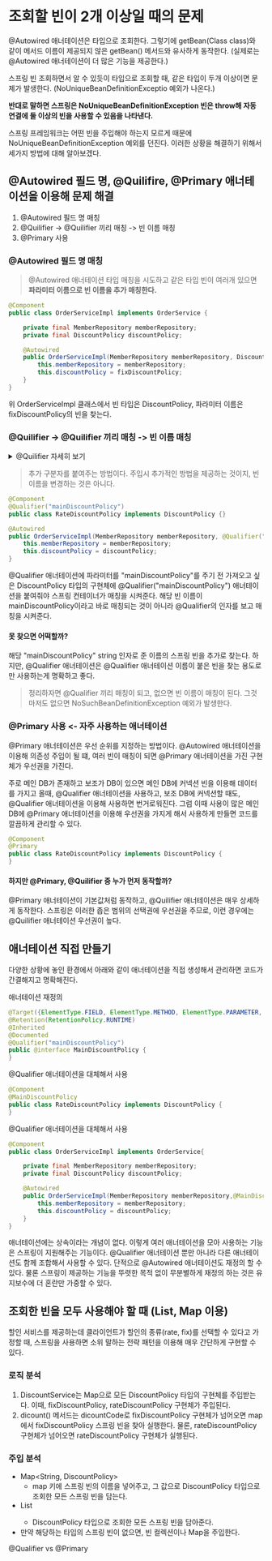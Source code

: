 # 조회할 빈이 2개 이상일 때의 문제

@Autowired 애너테이션은 타입으로 조회한다. 그렇기에 getBean(Class<T> class)와 같이 메서드 이름이 제공되지 않은 getBean() 메서드와 유사하게 동작한다. (실제로는 @Autowired 애너테이션이 더 많은 기능을 제공한다.)

스프링 빈 조회하면서 알 수 있듯이 타입으로 조회할 때, 같은 타입이 두개 이상이면 문제가 발생한다. (NoUniqueBeanDefinitionExceptio 예외가 나온다.)

**반대로 말하면 스프링은 NoUniqueBeanDefinitionException 빈은 throw해 자동 연결에 둘 이상의 빈을 사용할 수 있음을 나타낸다.**

스프링 프레임워크는 어떤 빈을 주입해야 하는지 모르게 때문에 NoUniqueBeanDefinitionException 예외를 던진다. 이러한 상황을 해결하기 위해서 세가지 방법에 대해 알아보겠다. 

## @Autowired 필드 명, @Quilifire, @Primary 애너테이션을 이용해 문제 해결

1. @Autowired 필드 명 매칭
2. @Quilifier -> @Quilifier 끼리 매칭 -> 빈 이름 매칭
3. @Primary 사용 
 
### @Autowired 필드 명 매칭

> @Autowired 애너테이션 타입 매칭을 시도하고 같은 타입 빈이 여러개 있으면 **파라미터 이름으로 빈 이름을 추가 매칭한다.**

```java
@Component
public class OrderServiceImpl implements OrderService {

    private final MemberRepository memberRepository;
    private final DiscountPolicy discountPolicy;

    @Autowired
    public OrderServiceImpl(MemberRepository memberRepository, DiscountPolicy fixDiscountPolicy) {
        this.memberRepository = memberRepository;
        this.discountPolicy = fixDiscountPolicy;
    }
}
```

위 OrderServiceImpl 클래스에서 빈 타입은 DiscountPolicy, 파라미터 이름은 fixDiscountPolicy의 빈을 찾는다.

### @Quilifier -> @Quilifier 끼리 매칭 -> 빈 이름 매칭
<details>
<summary>@Quilifier 자세히 보기</summary>
<div markdown="1">

```java
@Target({ElementType.FIELD, ElementType.METHOD, ElementType.PARAMETER, ElementType.TYPE, ElementType.ANNOTATION_TYPE})
@Retention(RetentionPolicy.RUNTIME)
@Inherited
@Documented
public @interface Qualifier {

    String value() default "";

}
```

@Quilifier는 인터페이스를 상세하게 
</div>
</details>


> 추가 구분자를 붙여주는 방법이다. 주입시 추가적인 방법을 제공하는 것이지, 빈 이름을 변경하는 것은 아니다.

```java
@Component
@Qualifier("mainDiscountPolicy")
public class RateDiscountPolicy implements DiscountPolicy {}
```

```java
@Autowired
public OrderServiceImpl(MemberRepository memberRepository, @Qualifier("mainDiscountPolicy") DiscountPolicy discountPolicy) {
    this.memberRepository = memberRepository;
    this.discountPolicy = discountPolicy;
}
```

@Qualifier 애너테이션에 파라미터를 "mainDiscountPolicy"를 주기 전 가져오고 싶은 DiscountPolicy 타입의 구현체에  @Qualifier("mainDiscountPolicy") 애너테이션을 붙여줘야 스프링 컨테이너가 매칭을 시켜준다. 해당 빈 이름이 mainDiscountPolicy이라고 바로 매칭되는 것이 아니라 @Qualifier의 인자를 보고 매칭을 시켜준다.



#### 못 찾으면 어떡할까? 

해당 "mainDiscountPolicy" string 인자로 준 이름의 스프링 빈을 추가로 찾는다. 
하지만, @Qualifier 애너테이션은 @Qualifier 애너테이션 이름이 붙은 빈을 찾는 용도로만 사용하는게 명확하고 좋다.

> 정리하자면 @Qualifier 끼리 매칭이 되고, 없으면 빈 이름이 매칭이 된다. 그것 마저도 없으면 NoSuchBeanDefinitionException 예외가 발생한다.

### @Primary 사용 <- 자주 사용하는 애너테이션

@Primary 애너테이션은 우선 순위를 지정하는 방법이다. @Autowired 애너테이션을 이용해 의존성 주입이 될 떄, 여러 빈이 매칭이 되면 @Primary 애너테이션을 가진 
구현체가 우선권을 가진다.

주로 메인 DB가 존재하고 보조가 DB이 있으면 메인 DB에 커넥션 빈을 이용해 데이터를 가지고 올때, @Qualifier 애너테이션을 사용하고, 
보조 DB에 커넥션할 때도, @Qualifier 애너테이션을 이용해 사용하면 번거로워진다.
그럼 이때 사용이 많은 메인 DB에 @Primary 애너테이션을 이용해 우선권을 가지게 해서 사용하게 만들면 코드를 깔끔하게 관리할 수 있다.

```java
@Component
@Primary
public class RateDiscountPolicy implements DiscountPolicy {
}
```

#### 하지만 @Primary, @Quilifier 중 누가 먼저 동작할까? 
@Primary 애너테이션이 기본값처럼 동작하고, @Quilifier 애너테이션은 매우 상세하게 동작한다.
스프링은 이러한 좁은 범위의 선택권에 우선권을 주므로, 이런 경우에는 @Quilifier 애너테이션 우선권이 높다.

## 애너테이션 직접 만들기

다양한 상황에 놓인 환경에서 아래와 같이 애너테이션을 직접 생성해서 관리하면 코드가 간결해지고 명확해진다.

애너테이션 재정의
```java
@Target({ElementType.FIELD, ElementType.METHOD, ElementType.PARAMETER, ElementType.TYPE, ElementType.ANNOTATION_TYPE})
@Retention(RetentionPolicy.RUNTIME)
@Inherited
@Documented
@Qualifier("mainDiscountPolicy")
public @interface MainDiscountPolicy {
}
```

@Qualifier 애너테이션을 대체해서 사용
```java
@Component
@MainDiscountPolicy
public class RateDiscountPolicy implements DiscountPolicy {
}
```
@Qualifier 애너테이션을 대체해서 사용
```java
@Component
public class OrderServiceImpl implements OrderService{

    private final MemberRepository memberRepository;
    private final DiscountPolicy discountPolicy;

    @Autowired
    public OrderServiceImpl(MemberRepository memberRepository,@MainDiscountPolicy DiscountPolicy discountPolicy) {
        this.memberRepository = memberRepository;
        this.discountPolicy = discountPolicy;
    }
}
```

애너테이션에는 상속이라는 개념이 없다. 이렇게 여러 애너테이션을 모아 사용하는 기능은 스프링이 지원해주는 기능이다.
@Qualifier 애너테이션 뿐만 아니라 다른 애너테이션도 함께 조합해서 사용할 수 있다. 단적으로 @Autowired 애너테이션도 재정의 할 수 있다.
물론 스프링이 제공하는 기능을 뚜렷한 목적 없이 무분별하게 재정의 하는 것은 유지보수에 더 혼란만 가중할 수 있다.


## 조회한 빈을 모두 사용해야 할 때 (List, Map 이용)

할인 서비스를 제공하는데 클라이언트가 할인의 종류(rate, fix)를 선택할 수 있다고 가정할 때, 스프링을 사용하면 소위 말하는 전략 패턴을 이용해 매우 간단하게 
구현할 수 있다.

### 로직 분석

1. DiscountService는 Map으로 모든 DiscountPolicy 타입의 구현체를 주입받는다. 이때, fixDiscountPolicy, rateDiscountPolicy 구현체가 주입된다.
2. dicount() 메서드는 dicountCode로 fixDiscountPolicy 구현체가 넘어오면 map에서 fixDiscountPolicy 스프링 빈을 찾아 실행한다. 물론, rateDiscountPolicy 구현체가 넘어오면 rateDiscountPolicy 구현체가 실행된다.

### 주입 분석

- Map<String, DiscountPolicy>
  - map 키에 스프링 빈의 이름을 넣어주고, 그 값으로 DiscountPolicy 타입으로 조회한 모든 스프링 빈을 담는다.
- List<DiscountPolicy>
  - DiscountPolicy 타입으로 조회한 모든 스프링 빈을 담아준다.
- 만약 해당하는 타입의 스프링 빈이 없으면, 빈 컬렉션이나 Map을 주입한다.


@Qualifier vs @Primary
